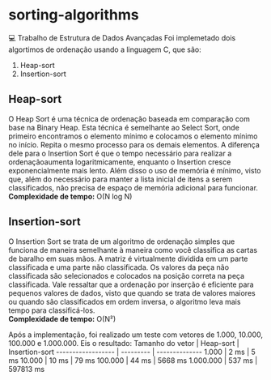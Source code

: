 # sorting-algorithms
💻 Trabalho de Estrutura de Dados Avançadas
Foi implemetado dois algortimos de ordenação usando a linguagem C, que são:
1. Heap-sort
2. Insertion-sort
## Heap-sort
O Heap Sort é uma técnica de ordenação baseada em comparação com base na Binary Heap. Esta técnica é semelhante ao Select Sort, onde primeiro encontramos o elemento mínimo e colocamos o elemento mínimo no início. Repita o mesmo processo para os demais elementos.
A diferença dele para o Insertion Sort é que o tempo necessário para realizar a ordenaçãoaumenta logaritmicamente, enquanto o Insertion cresce exponencialmente mais lento. Além disso o uso de memória é mínimo, visto que, além do necessário para manter a lista inicial de itens a serem classificados, não precisa de espaço de memória adicional para funcionar. <br>
**Complexidade de tempo:** O(N log N)
## Insertion-sort
O Insertion Sort se trata de um algoritmo de ordenação simples que funciona de maneira semelhante à maneira como você classifica as cartas de baralho em suas mãos. A matriz é virtualmente dividida em um parte classificada e uma parte não classificada. Os valores da peça não classificada são selecionados e colocados na posição correta na peça classificada. Vale ressaltar que a ordenação por inserção é eficiente para pequenos valores de dados, visto que quando se trata de valores maiores ou quando são classificados em ordem inversa, o algoritmo leva mais tempo para classificá-los. <br>
**Complexidade de tempo:** O(N²)

Após a implementação, foi realizado um teste com vetores de 1.000, 10.000, 100.000 e 1.000.000. Eis o resultado:
Tamanho do vetor   | Heap-sort | Insertion-sort
------------------ | --------- | --------------
1.000              | 2 ms      | 5 ms
10.000             | 10 ms     | 79 ms
100.000            | 44 ms     | 5668 ms
1.000.000          | 537 ms    | 597813 ms

